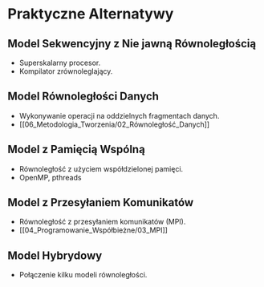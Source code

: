 # Praktyczne Alternatywy

## Model Sekwencyjny z Nie jawną Równoległością
- Superskalarny procesor.
- Kompilator zrównoleglający.

## Model Równoległości Danych
- Wykonywanie operacji na oddzielnych fragmentach danych.
- [[06_Metodologia_Tworzenia/02_Równoległość_Danych]]

## Model z Pamięcią Wspólną
- Równoległość z użyciem współdzielonej pamięci.
- OpenMP, pthreads

## Model z Przesyłaniem Komunikatów
- Równoległość z przesyłaniem komunikatów (MPI).
- [[04_Programowanie_Współbieżne/03_MPI]]

## Model Hybrydowy
- Połączenie kilku modeli równoległości.
